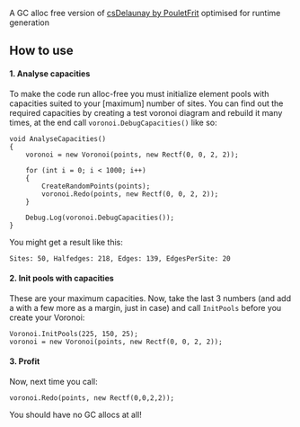 A GC alloc free version of [csDelaunay by PouletFrit](https://github.com/PouletFrit/csDelaunay) optimised for runtime generation

## How to use

#### 1. Analyse capacities
To make the code run alloc-free you must initialize element pools with capacities suited to your [maximum] number of sites. You can find out the required capacities by creating a test voronoi diagram and rebuild it many times, at the end call `voronoi.DebugCapacities()` like so:

```
void AnalyseCapacities()
{
    voronoi = new Voronoi(points, new Rectf(0, 0, 2, 2));

    for (int i = 0; i < 1000; i++)
    {
        CreateRandomPoints(points);
        voronoi.Redo(points, new Rectf(0, 0, 2, 2));
    }

    Debug.Log(voronoi.DebugCapacities());
}
```
You might get a result like this:
```
Sites: 50, Halfedges: 218, Edges: 139, EdgesPerSite: 20
```
#### 2. Init pools with capacities
These are your maximum capacities. Now, take the last 3 numbers (and add a with a few more as a margin, just in case) and call `InitPools` before you create your Voronoi:
```
Voronoi.InitPools(225, 150, 25);
voronoi = new Voronoi(points, new Rectf(0, 0, 2, 2));
```
#### 3. Profit
Now, next time you call:
```
voronoi.Redo(points, new Rectf(0,0,2,2));
```
You should have no GC allocs at all!